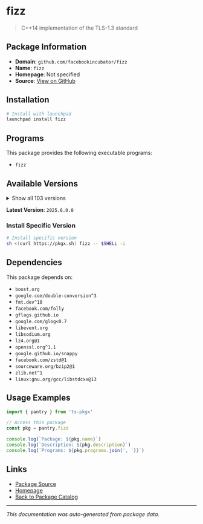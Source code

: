 # fizz

> C++14 implementation of the TLS-1.3 standard

## Package Information

- **Domain**: `github.com/facebookincubator/fizz`
- **Name**: `fizz`
- **Homepage**: Not specified
- **Source**: [View on GitHub](https://github.com/pkgxdev/pantry/tree/main/projects/github.com/facebookincubator/fizz/package.yml)

## Installation

```bash
# Install with launchpad
launchpad install fizz
```

## Programs

This package provides the following executable programs:

- `fizz`

## Available Versions

<details>
<summary>Show all 103 versions</summary>

- `2025.6.9.0`, `2025.6.2.0`, `2025.6.16.0`, `2025.5.5.0`, `2025.5.26.0`
- `2025.5.19.0`, `2025.5.12.0`, `2025.4.7.0`, `2025.4.28.0`, `2025.4.21.0`
- `2025.4.14.0`, `2025.3.31.0`, `2025.3.3.0`, `2025.3.24.0`, `2025.3.17.0`
- `2025.3.10.0`, `2025.2.3.0`, `2025.2.17.0`, `2025.2.10.0`, `2025.1.6.0`
- `2025.1.27.0`, `2025.1.20.0`, `2025.1.13.0`, `2024.9.30.0`, `2024.9.23.0`
- `2024.9.2.0`, `2024.9.16.0`, `2024.8.5.0`, `2024.8.26.0`, `2024.8.19.0`
- `2024.8.12.0`, `2024.7.8.0`, `2024.7.29.0`, `2024.7.22.0`, `2024.7.15.0`
- `2024.7.1.0`, `2024.6.24.0`, `2024.6.17.0`, `2024.6.10.0`, `2024.5.27.0`
- `2024.5.20.0`, `2024.5.13.0`, `2024.4.8.0`, `2024.4.29.0`, `2024.4.22.0`
- `2024.4.15.0`, `2024.4.1.0`, `2024.3.4.0`, `2024.3.25.0`, `2024.3.18.0`
- `2024.3.11.0`, `2024.2.5.0`, `2024.2.26.0`, `2024.2.19.0`, `2024.2.12.0`
- `2024.12.9.0`, `2024.12.30.0`, `2024.12.23.0`, `2024.12.2.0`, `2024.12.16.0`
- `2024.11.4.0`, `2024.11.25.0`, `2024.11.18.0`, `2024.11.11.0`, `2024.10.7.0`
- `2024.10.28.0`, `2024.10.21.0`, `2024.10.14.0`, `2024.1.8.0`, `2024.1.29.0`
- `2024.1.22.0`, `2024.1.15.0`, `2024.1.1.0`, `2023.9.4.0`, `2023.9.25.0`
- `2023.9.18.0`, `2023.9.11.0`, `2023.8.28.0`, `2023.8.14.0`, `2023.7.3.0`
- `2023.7.24.0`, `2023.7.17.0`, `2023.7.10.0`, `2023.6.8.0`, `2023.6.26.0`
- `2023.6.19.0`, `2023.5.8.0`, `2023.5.22.0`, `2023.5.15.0`, `2023.5.1.0`
- `2023.12.4.0`, `2023.12.25.0`, `2023.12.18.0`, `2023.12.11.0`, `2023.11.6.0`
- `2023.11.27.0`, `2023.11.20.0`, `2023.11.13.0`, `2023.10.9.0`, `2023.10.30.0`
- `2023.10.23.0`, `2023.10.2.0`, `2023.10.16.0`

</details>

**Latest Version**: `2025.6.9.0`

### Install Specific Version

```bash
# Install specific version
sh <(curl https://pkgx.sh) fizz -- $SHELL -i
```

## Dependencies

This package depends on:

- `boost.org`
- `google.com/double-conversion^3`
- `fmt.dev^10`
- `facebook.com/folly`
- `gflags.github.io`
- `google.com/glog<0.7`
- `libevent.org`
- `libsodium.org`
- `lz4.org@1`
- `openssl.org^1.1`
- `google.github.io/snappy`
- `facebook.com/zstd@1`
- `sourceware.org/bzip2@1`
- `zlib.net^1`
- `linux:gnu.org/gcc/libstdcxx@13`

## Usage Examples

```typescript
import { pantry } from 'ts-pkgx'

// Access this package
const pkg = pantry.fizz

console.log(`Package: ${pkg.name}`)
console.log(`Description: ${pkg.description}`)
console.log(`Programs: ${pkg.programs.join(', ')}`)
```

## Links

- [Package Source](https://github.com/pkgxdev/pantry/tree/main/projects/github.com/facebookincubator/fizz/package.yml)
- [Homepage](#)
- [Back to Package Catalog](../package-catalog.md)

---

*This documentation was auto-generated from package data.*
